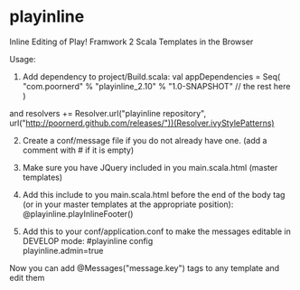 playinline
==========

Inline Editing of Play! Framwork 2 Scala Templates in the Browser

Usage:

1. Add dependency to project/Build.scala:
  val appDependencies = Seq(
      "com.poornerd" % "playinline_2.10" % "1.0-SNAPSHOT"
      // the rest here
  )

and
  resolvers += Resolver.url("playinline repository", url("http://poornerd.github.com/releases/"))(Resolver.ivyStylePatterns)

2. Create a conf/message file if you do not already have one. (add a comment with # if it is empty)

3. Make sure you have JQuery included in you main.scala.html (master templates)

4. Add this include to you main.scala.html before the end of the body tag (or in your master templates at the appropriate position):
  @playinline.playInlineFooter()

5. Add this to your conf/application.conf to make the messages editable in DEVELOP mode:
  #playinline config                                                                                                                                                                           
  playinline.admin=true


Now you can add @Messages("message.key") tags to any template and edit them
